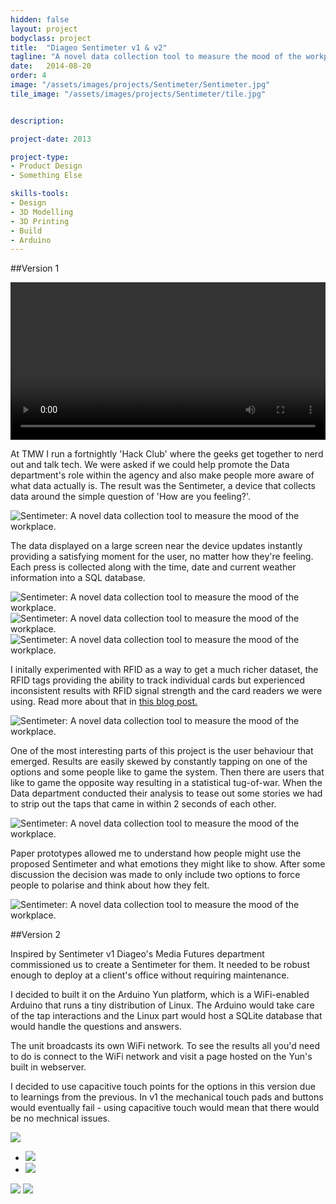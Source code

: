 ```yaml
---
hidden: false
layout: project
bodyclass: project
title:  "Diageo Sentimeter v1 & v2"
tagline: "A novel data collection tool to measure the mood of the workplace."
date:   2014-08-20
order: 4
image: "/assets/images/projects/Sentimeter/Sentimeter.jpg"
tile_image: "/assets/images/projects/Sentimeter/tile.jpg"


description: 

project-date: 2013

project-type:
- Product Design
- Something Else

skills-tools: 
- Design
- 3D Modelling
- 3D Printing
- Build
- Arduino
---
```


##Version 1

<video width="100%" preload="auto" controls> 
  <source src="/assets/videos/Sentimeter.mp4" type="video/mp4" />
  Your browser does not support the video tag.
</video>



At TMW I run a fortnightly 'Hack Club' where the geeks get together to nerd out and talk tech. We were asked if we could help promote the Data department's role within the agency and also make people more aware of what data actually is. The result was the Sentimeter, a device that collects data around the simple question of 'How are you feeling?'.

<img src="/assets/images/projects/Sentimeter/Sentimeter-Button-Press.jpg" title="Sentimeter: A novel data collection tool to measure the mood of the workplace." alt="Sentimeter: A novel data collection tool to measure the mood of the workplace."/>

The data displayed on a large screen near the device updates instantly providing a satisfying moment for the user, no matter how they're feeling. Each press is collected along with the time, date and current weather information into a SQL database.

<img src="/assets/images/projects/Sentimeter/Sentimeter-Data-Screen-Context.jpg" title="Sentimeter: A novel data collection tool to measure the mood of the workplace." alt="Sentimeter: A novel data collection tool to measure the mood of the workplace."/>

<img src="/assets/images/projects/Sentimeter/Sentimeter-Data-Display.jpg" title="Sentimeter: A novel data collection tool to measure the mood of the workplace." alt="Sentimeter: A novel data collection tool to measure the mood of the workplace."/>

<img src="/assets/images/projects/Sentimeter/Sentimeter-CAD-Animation.gif" title="Sentimeter: A novel data collection tool to measure the mood of the workplace." alt="Sentimeter: A novel data collection tool to measure the mood of the workplace."/>

I initally experimented with RFID as a way to get a much richer dataset, the RFID tags providing the ability to track individual cards but experienced inconsistent results with RFID signal strength and the card readers we were using. Read more about that in <a href="/blog/2013/10/10/rfid-interactive-poster.html">this blog post.</a>

<img src="/assets/images/projects/Sentimeter/Sentimeter-Process-Arduino-3D-Printing.jpg" title="Sentimeter: A novel data collection tool to measure the mood of the workplace." alt="Sentimeter: A novel data collection tool to measure the mood of the workplace."/>

One of the most interesting parts of this project is the user behaviour that emerged. Results are easily skewed by constantly tapping on one of the options and some people like to game the system. Then there are users that like to game the opposite way resulting in a statistical tug-of-war. When the Data department conducted their analysis to tease out some stories we had to strip out the taps that came in within 2 seconds of each other.

<img src="/assets/images/projects/Sentimeter/Sentimeter-Data-Analysis.jpg" title="Sentimeter: A novel data collection tool to measure the mood of the workplace." alt="Sentimeter: A novel data collection tool to measure the mood of the workplace."/>

Paper prototypes allowed me to understand how people might use the proposed Sentimeter and what emotions they might like to show. After some discussion the decision was made to only include two options to force people to polarise and think about how they felt.

<img src="/assets/images/projects/Sentimeter/Sentimeter-Paper-Prototype.gif" title="Sentimeter: A novel data collection tool to measure the mood of the workplace." alt="Sentimeter: A novel data collection tool to measure the mood of the workplace."/>

##Version 2

Inspired by Sentimeter v1 Diageo's Media Futures department commissioned us to create a Sentimeter for them. It needed to be robust enough to deploy at a client's office without requiring maintenance.

I decided to built it on the Arduino Yun platform, which is a WiFi-enabled Arduino that runs a tiny distribution of Linux. The Arduino would take care of the tap interactions and the Linux part would host a SQLite database that would handle the questions and answers. 

The unit broadcasts its own WiFi network. To see the results all you'd need to do is connect to the WiFi network and visit a page hosted on the Yun's built in webserver.

I decided to use capacitive touch points for the options in this version due to learnings from the previous. In v1 the mechanical touch pads and buttons would eventually fail - using capacitive touch would mean that there would be no mechnical issues.

<img src="/assets/images/projects/Sentimeter/diageo-logo.png">

<div class="fffix">
	<ul class="mosaic-two">
		<li>
			<img src="/assets/images/projects/Sentimeter/Sentimeter_v2-Tap.gif" />
		</li>
		<li>
			<img src="/assets/images/projects/Sentimeter/Sentimeter_v2-Stats.gif" />
		</li>
	</ul>
</div>

<img src="/assets/images/projects/Sentimeter/Sentimeter_v2.jpg" />
<img src="/assets/images/projects/Sentimeter/Sentimeter_v2-Process.gif" />

